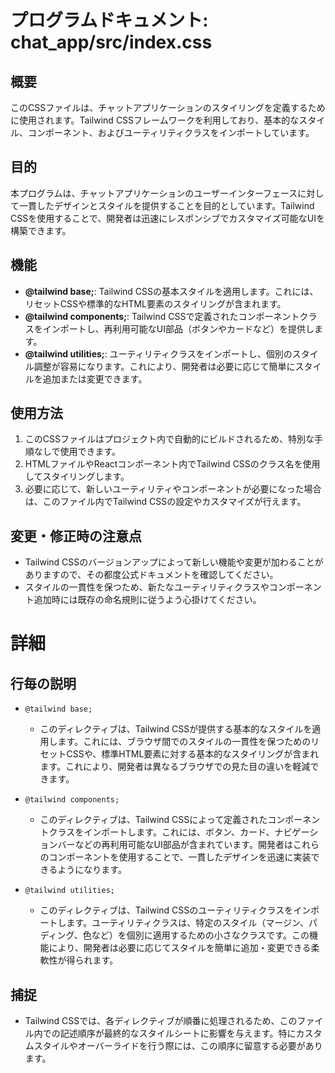 # プログラムドキュメント: chat_app/src/index.css

## 概要
このCSSファイルは、チャットアプリケーションのスタイリングを定義するために使用されます。Tailwind CSSフレームワークを利用しており、基本的なスタイル、コンポーネント、およびユーティリティクラスをインポートしています。

## 目的
本プログラムは、チャットアプリケーションのユーザーインターフェースに対して一貫したデザインとスタイルを提供することを目的としています。Tailwind CSSを使用することで、開発者は迅速にレスポンシブでカスタマイズ可能なUIを構築できます。

## 機能
- **@tailwind base;**: Tailwind CSSの基本スタイルを適用します。これには、リセットCSSや標準的なHTML要素のスタイリングが含まれます。
- **@tailwind components;**: Tailwind CSSで定義されたコンポーネントクラスをインポートし、再利用可能なUI部品（ボタンやカードなど）を提供します。
- **@tailwind utilities;**: ユーティリティクラスをインポートし、個別のスタイル調整が容易になります。これにより、開発者は必要に応じて簡単にスタイルを追加または変更できます。

## 使用方法
1. このCSSファイルはプロジェクト内で自動的にビルドされるため、特別な手順なしで使用できます。
2. HTMLファイルやReactコンポーネント内でTailwind CSSのクラス名を使用してスタイリングします。
3. 必要に応じて、新しいユーティリティやコンポーネントが必要になった場合は、このファイル内でTailwind CSSの設定やカスタマイズが行えます。

## 変更・修正時の注意点
- Tailwind CSSのバージョンアップによって新しい機能や変更が加わることがありますので、その都度公式ドキュメントを確認してください。
- スタイルの一貫性を保つため、新たなユーティリティクラスやコンポーネント追加時には既存の命名規則に従うよう心掛けてください。
# 詳細
## 行毎の説明

- `@tailwind base;`
  - このディレクティブは、Tailwind CSSが提供する基本的なスタイルを適用します。これには、ブラウザ間でのスタイルの一貫性を保つためのリセットCSSや、標準HTML要素に対する基本的なスタイリングが含まれます。これにより、開発者は異なるブラウザでの見た目の違いを軽減できます。

- `@tailwind components;`
  - このディレクティブは、Tailwind CSSによって定義されたコンポーネントクラスをインポートします。これには、ボタン、カード、ナビゲーションバーなどの再利用可能なUI部品が含まれています。開発者はこれらのコンポーネントを使用することで、一貫したデザインを迅速に実装できるようになります。

- `@tailwind utilities;`
  - このディレクティブは、Tailwind CSSのユーティリティクラスをインポートします。ユーティリティクラスは、特定のスタイル（マージン、パディング、色など）を個別に適用するための小さなクラスです。この機能により、開発者は必要に応じてスタイルを簡単に追加・変更できる柔軟性が得られます。

## 捕捉
- Tailwind CSSでは、各ディレクティブが順番に処理されるため、このファイル内での記述順序が最終的なスタイルシートに影響を与えます。特にカスタムスタイルやオーバーライドを行う際には、この順序に留意する必要があります。